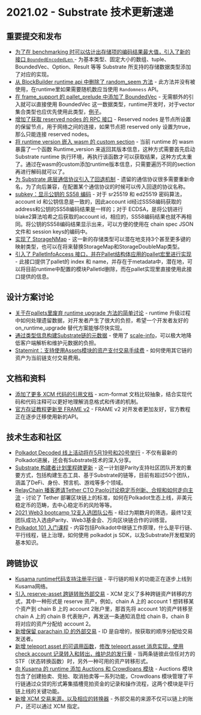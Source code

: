 # 2021.02 - Substrate 技术更新速递

## 重要提交和发布

* [为了在 benchmarking 时可以估计出存储项的编码结果最大值，引入了新的接口 `BoundedEncodedLen` ](https://github.com/paritytech/substrate/issues/8719) - 为基本类型、固定大小的数组、tuple、BoundedVec、Option、Result 等等 Substrate 所支持的存储数据类型添加了对应的实现。
* [从 BlockBuilder runtime api 中删除了 random_seem 方法](https://github.com/paritytech/substrate/pull/8718) - 此方法并没有被使用，在runtime里如果需要随机数应当使用 `Randomness` API。
* [在 frame_support 的 pallet_prelude 中添加了 BoundedVec](https://github.com/paritytech/substrate/pull/8710) - 无需额外的引入就可以直接使用 BoundedVec 这一数据类型，runtime开发时，对于vector集合类型也应优先使用此类型，[例子](https://github.com/paritytech/substrate/pull/8665)。
* [增加了获取 reserved nodes 的 RPC 接口](https://github.com/paritytech/substrate/pull/8704) - Reserved nodes 是节点所设置的保留节点，用于网络之间的连接，如果节点把 reserved only 设置为true，那么只能连接 reserved nodes。
* [将 runtime version 嵌入 wasm 的 custom section](https://github.com/paritytech/substrate/pull/8688) - 当前 runtime 的 wasm 暴露了一个函数 Runtime_version 来返回其版本信息，这种方式需要首先启动 Substrate runtime 执行环境，再执行该函数才可以获取结果，这种方式太重了。通过在wasm的custom添加runtime版本信息，只需要遍历不同的section再进行解码就可以了。
* [为 Substrate 底层通信协议引入了回退机制](https://github.com/paritytech/substrate/pull/8682) - 遗留的通信协议很多需要重新命名，为了向后兼容，在配置某个通信协议的时候可以传入回退的协议名称。
* [subkey：显示公钥的 SS58 编码](https://github.com/paritytech/substrate/pull/8674) - 对于 sr25519 和 ed25519 密码算法，account id 和公钥信息是一致的，因此account id经过SS58编码获取的address和公钥的SS58编码结果是一样的；对于 ECDSA，是将公钥进行blake2算法哈希之后获取的account id，相应的，SS58编码结果也就不再相同。将公钥的SS58编码结果显示出来，可以方便的使用在 chain spec JSON文件和 session keys的编码中。
* [实现了 StorageNMap](https://github.com/paritytech/substrate/pull/8635) - 这一新的存储类型可以潜在地支持3个甚至更多键的映射类型，也可以在将来替换StorageMap和StorageDoubleMap类型。
* [引入了 PalletInfoAccess 接口，并在Pallet结构体应用的pallet宏里进行实现](https://github.com/paritytech/substrate/pull/8630) - 此接口提供了pallet的 index 和 name，并存在于metadata中，潜在地，可以将目前runtime中配置的模块PalletId删除，而在pallet实现里直接使用此接口提供的信息。


## 设计方案讨论

* [关于在pallets里废弃 runtime upgrade 方法的简单讨论](https://github.com/paritytech/substrate/pull/8687) - runtime 升级过程中如何处理遗留数据，对开发者产生了很大的负担，希望一个开发者友好的 on_runtime_upgrade 替代方案能够尽快实现。
* [通过类型信息构建Substrate链的元数据](https://github.com/paritytech/substrate/pull/8615) - 使用了 [scale-info](https://github.com/paritytech/scale-info)，可以极大地降低客户端解析和维护元数据的负担。
* [Statemint：支持使用Assets模块的资产支付交易手续费](https://github.com/paritytech/statemint/pull/51) - 如何使用其它链的资产为当前链支付交易费用。


## 文档和资料

* [添加了更多 XCM 代码的引用文档](https://github.com/paritytech/polkadot/pull/2948) - xcm-format 文档比较抽象，结合实现代码和代码注释可以更好地理解消息格式和传递的机制。
* [官方存证教程更新至 FRAME v2](https://substrate.dev/docs/en/tutorials/build-a-dapp/) - FRAME v2 对开发者更加友好，官方教程正在逐步迁移使用新的API。

## 技术生态和社区

* [Polkadot Decoded 线上活动将在5月19号和20号举行](https://decoded.polkadot.network/program) - 不仅有最新的Polkadot进展，还会有Substrate技术的深入分享。
* [Substrate 构建者计划里程碑更新](https://www.parity.io/substrate-builders-program-milestone-update-may-2021/) - 这一计划是Parity支持社区团队开发的重要方式，包括构建生态工具、基于Substrate的链等，目前有超过50个团队，涵盖了DeFi、身份、预言机、游戏等多个领域。
* [RelayChain 播客邀请Tether CTO Paolo讨论稳定币创新、合规和如何走向主流](https://relaychain.fm/31-tether-stablecoin-paolo-ardoino) - 讨论了 Tether 部署区块链上的标准，如何在Polkadot生态上线，非美元稳定币的范畴，去中心稳定币的风险等等。
* [2021 Web3 bootcamp 12支入选团队公布](https://www.chainnews.com/articles/067903413305.htm) - 经过为期数月的筛选，最终12支团队成功入选由Parity、Web3基金会、万向区块链合作的训练营。
* [Polkadot 101 入门课程](https://academy.ivanontech.com/polkadot-101) - 内容包括Polkadot中继链工作原理，什么是平行链、平行线程，链上治理，如何使用 polkadot js SDK，以及Substrate开发框架的基本知识。

## 跨链协议

* [Kusama runtime代码支持注册平行链](https://github.com/paritytech/polkadot/pull/3014) - 平行链的相关的功能正在逐步上线到Kusama网络。
* [引入 reserve-asset 跨链转账外部交易](https://github.com/paritytech/polkadot/pull/3010) - XCM 定义了多种跨链资产转移的方式，其中一种形式是 reserve 资产，例如，chain A 上的 account 1 想转移某个资产到 chain B 上的 account 2账户里，那首先将 account 1的资产转移至 chain A 上的 chain B 代表账户，再发送一条通知消息给 chain B，chain B 将对应的资产分配给 account 2。
* [新增保留 parachain ID 的外部交易](https://github.com/paritytech/polkadot/pull/3008) - ID 是自增的，按获取的顺序分配给交易发送者。
* [新增 teleport asset 的可调用函数](https://github.com/paritytech/polkadot/pull/2995)，[修改 teleport asset 消息实现，使用 check account 记录转入和转出，维护总的发行量](https://github.com/paritytech/polkadot/pull/3007/) - 当两条链彼此信任对方的STF（状态转换函数）时，另外一种可用的资产转移形式。
* [向 Kusama 的 runtime 添加 Auctions 和 Crowdloans 模块](https://github.com/paritytech/polkadot/pull/2999) - Auctions 模块包含了创建拍卖、竞拍、取消拍卖等一系列功能，Crowdloans 模块管理了平行链通过众贷的形式筹集插槽竞拍资金的记录和操作流程，这两个模块是平行链上线的关键功能。
* [新增 XCM 交易来源，以及相应的转换器](https://github.com/paritytech/polkadot/pull/2896) - 外部交易的来源不仅可以链上的账户，还可以通过 XCM 指定。

